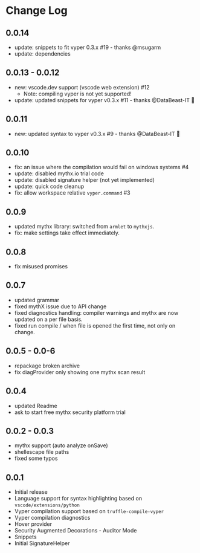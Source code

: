 # Change Log

## 0.0.14
- update: snippets to fit vyper 0.3.x #19 - thanks @msugarm
- update: dependencies

## 0.0.13 - 0.0.12
- new: vscode.dev support (vscode web extension) #12
  - Note: compiling vyper is not yet supported!
- update: updated snippets for vyper v0.3.x #11 - thanks @DataBeast-IT 🙌

## 0.0.11
- new: updated syntax to vyper v0.3.x #9 - thanks @DataBeast-IT 🙌

## 0.0.10
- fix: an issue where the compilation would fail on windows systems #4
- update: disabled mythx.io trial code
- update: disabled signature helper (not yet implemented)
- update: quick code cleanup
- fix: allow workspace relative `vyper.command` #3

## 0.0.9
- updated mythx library: switched from `armlet` to `mythxjs`.
- fix: make settings take effect immediately.

## 0.0.8
- fix misused promises

## 0.0.7
- updated grammar
- fixed mythX issue due to API change
- fixed diagnostics handling: compiler warnings and mythx are now updated on a per file basis. 
- fixed run compile / when file is opened the first time, not only on change.

## 0.0.5 - 0.0-6
- repackage broken archive
- fix diagProvider only showing one mythx scan result

## 0.0.4
- updated Readme
- ask to start free mythx security platform trial 

## 0.0.2 - 0.0.3
- mythx support (auto analyze onSave)
- shellescape file paths
- fixed some typos

## 0.0.1
- Initial release
- Language support for syntax highlighting based on `vscode/extensions/python`
- Vyper compilation support based on `truffle-compile-vyper`
- Vyper compilation diagnostics
- Hover provider
- Security Augmented Decorations - Auditor Mode
- Snippets
- Initial SignatureHelper
